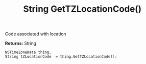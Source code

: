 ﻿---
uid: crmscript_ref_NSTimeZoneData_GetTZLocationCode
title: String GetTZLocationCode()
intellisense: NSTimeZoneData.GetTZLocationCode
keywords: NSTimeZoneData, GetTZLocationCode
so.topic: reference
---

Code associated with location

**Returns:** String


```crmscript
NSTimeZoneData thing;
String tZLocationCode  = thing.GetTZLocationCode();
```


